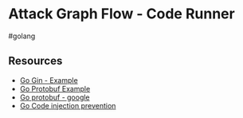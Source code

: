 # Attack Graph Flow - Code Runner

\#golang


## Resources
- [Go Gin - Example](https://semaphoreci.com/community/tutorials/building-go-web-applications-and-microservices-using-gin)
- [Go Protobuf Example](https://tutorialedge.net/golang/go-protocol-buffer-tutorial/)
- [Go protobuf - google](https://developers.google.com/protocol-buffers/docs/gotutorial)
- [Go Code injection prevention](https://semgrep.dev/docs/cheat-sheets/go-command-injection/)
